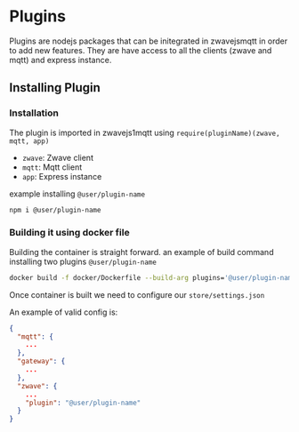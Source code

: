 # Plugins

Plugins are nodejs packages that can be initegrated in zwavejsmqtt in order to add new features. They are have access to all the clients (zwave and mqtt) and express instance.

## Installing Plugin

### Installation

The plugin is imported in zwavejs1mqtt using `require(pluginName)(zwave, mqtt, app)` 

- `zwave`: Zwave client
- `mqtt`: Mqtt client
- `app`: Express instance

example installing `@user/plugin-name`

```bash
npm i @user/plugin-name
```

### Building it using docker file

Building the container is straight forward. an example of build command installing two plugins `@user/plugin-name`

```bash
docker build -f docker/Dockerfile --build-arg plugins='@user/plugin-name' -t <docker image name>:<tag> .
```

Once container is built we need to configure our `store/settings.json`

An example of valid config is:

```json
{
  "mqtt": {
    ...
  },
  "gateway": {
    ...
  },
  "zwave": {
    ...
    "plugin": "@user/plugin-name"
  }
}
```
